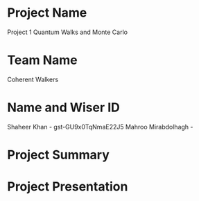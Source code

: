 # Project Name
Project 1
Quantum Walks and Monte Carlo

# Team Name
Coherent Walkers

# Name and Wiser ID
Shaheer Khan - gst-GU9x0TqNmaE22J5
Mahroo Mirabdolhagh  - 

# Project Summary

# Project Presentation


